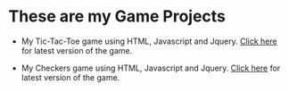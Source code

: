 # These are my Game Projects
<ul>
<li><p>My Tic-Tac-Toe game using HTML, Javascript and Jquery.
<a href="https://lincolngallegos.github.io/tic-tac-toe/TicTacToe.html">Click here</a> for latest version of the game.</p></li>
<li><p>My Checkers game using HTML, Javascript and Jquery.
<a href="https://lincolngallegos.github.io/checkers/checkers_V5.html">Click here</a> for latest version of the game.</p></li>
</ul>
